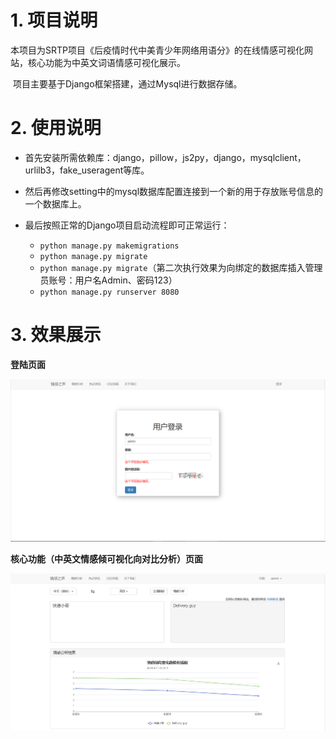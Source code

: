 # 1. 项目说明

​	本项目为SRTP项目《后疫情时代中美青少年网络用语分》的在线情感可视化网站，核心功能为中英文词语情感可视化展示。



​	项目主要基于Django框架搭建，通过Mysql进行数据存储。



# 2. 使用说明

- 首先安装所需依赖库：django，pillow，js2py，django，mysqlclient，urlilb3，fake_useragent等库。
- 然后再修改setting中的mysql数据库配置连接到一个新的用于存放账号信息的一个数据库上。

- 最后按照正常的Django项目启动流程即可正常运行：
  - `python manage.py makemigrations`
  - `python manage.py migrate`
  - `python manage.py migrate`（第二次执行效果为向绑定的数据库插入管理员账号：用户名Admin、密码123）
  - `python manage.py runserver 8080`



# 3. 效果展示

**登陆页面**

![a](md_pic/登陆效果图.png)

**核心功能（中英文情感倾可视化向对比分析）页面**

![](./md_pic/核心功能示例.png)
